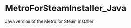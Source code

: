 MetroForSteamInstaller_Java
===========================

Java version of the Metro for Steam installer
